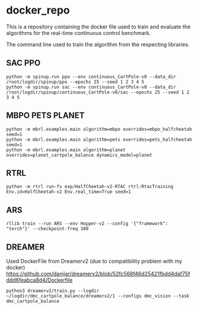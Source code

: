# docker_repo

This is a repository containing the docker file used to train and evaluate the algorithms for the real-time continuous control benchmark. 

The command line used to train the algorithm from the respecting libraries. 

## SAC PPO 

```
python -m spinup.run ppo --env continuous_CartPole-v0 --data_dir /root/logdir/spinup/ppo --epochs 25 --seed 1 2 3 4 5
python -m spinup.run sac --env continuous_CartPole-v0 --data_dir /root/logdir/spinup/continuous_CartPole-v0/sac --epochs 25 --seed 1 2 3 4 5
```


## MBPO PETS PLANET
```
python -m mbrl.examples.main algorithm=mbpo overrides=mbpo_halfcheetah seed=1 
python -m mbrl.examples.main algorithm=pets overrides=pets_halfcheetah seed=1 
python -m mbrl.examples.main algorithm=planet overrides=planet_cartpole_balance dynamics_model=planet
```

## RTRL
```
python -m rtrl run-fs exp/HalfCheetah-v2-RTAC rtrl:RtacTraining Env.id=HalfCheetah-v2 Env.real_time=True seed=1
```

## ARS
```
rllib train --run ARS --env Hopper-v2 --config '{"framework": "torch"}' --checkpoint-freq 100 
```

## DREAMER 

Used DockerFile from Dreamerv2 (due to compatibility problem with my docker) https://github.com/danijar/dreamerv2/blob/52fc568f46d25421fbdd4daf75fddd6feabca8d4/Dockerfile
```
python3 dreamerv2/train.py --logdir ~/logdir/dmc_cartpole_balance/dreamerv2/1 --configs dmc_vision --task dmc_cartpole_balance
```

